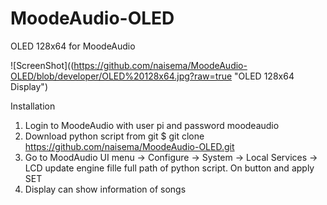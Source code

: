 # MoodeAudio-OLED
OLED 128x64 for MoodeAudio

![ScreenShot]((https://github.com/naisema/MoodeAudio-OLED/blob/developer/OLED%20128x64.jpg?raw=true "OLED 128x64 Display")

Installation

1. Login to MoodeAudio with user pi and password moodeaudio
2. Download python script from git
$ git clone https://github.com/naisema/MoodeAudio-OLED.git
3. Go to MoodAudio UI menu -> Configure -> System -> Local Services -> LCD update engine
   fille full path of python script. On button and apply SET
4. Display can show information of songs
